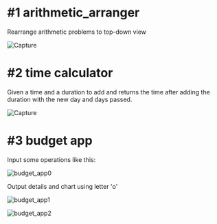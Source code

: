 # #1 arithmetic_arranger
Rearrange arithmetic problems to top-down view

![Capture](https://github.com/user-attachments/assets/f7b9c1b1-cb7b-43bf-89fd-7a43fa0227db)

# #2 time calculator
Given a time and a duration to add and returns the time after adding the duration with the new day and days passed.

![Capture](https://github.com/user-attachments/assets/be477ae8-a055-48a3-a570-a9e3f74f3ec0)

# #3 budget app
Input some operations like this:

![budget_app0](https://github.com/user-attachments/assets/ab14b213-a263-4213-aa9e-19d0e995707d)

Output details and chart using letter 'o'

![budget_app1](https://github.com/user-attachments/assets/d758c0a4-f813-49eb-b591-16e5acd4c5ab)

![budget_app2](https://github.com/user-attachments/assets/b535a0a8-9196-4f3c-ba8f-dd463089d374)
